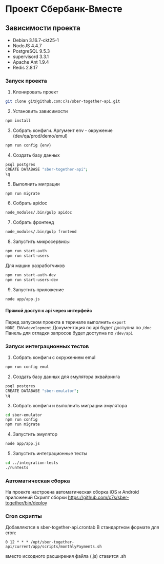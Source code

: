 # Проект Сбербанк-Вместе
## Зависимости проекта
- Debian 3.16.7-ckt25-1
- NodeJS 4.4.7
- PostgreSQL 9.5.3
- supervisord 3.3.1
- Apache Ant 1.9.4
- Redis 2.8.17

### Запуск проекта
1. Клонировать проект
  ```sh
  git clone git@github.com:c7s/sber-together-api.git
  ```
2. Установить зависимости
  ```sh
  npm install
  ```
3. Собрать конфиги. Аргумент env - окружение (dev/qa/prod/demo/emul)
  ```sh
  npm run config {env}
  ```
4. Создать базу данных
  ```sh
  psql postgres
  CREATE DATABASE "sber-together-api";
  \q
  ```
5. Выполнить миграции
  ```sh
  npm run migrate
  ```
6. Собрать apidoc
  ```sh
  node_modules/.bin/gulp apidoc
  ```
7. Собрать фронтенд
  ```sh
  node_modules/.bin/gulp frontend
  ```
8. Запустить микросервисы
  ```sh
  npm run start-auth
  npm run start-users
  ```
  Для машин разработчиков
  ```sh
  npm run start-auth-dev
  npm run start-users-dev
  ```
9. Запустить приложение
  ```sh
  node app/app.js
  ```
  
#### Прямой доступ к api через интерфейс
Перед запуском проекта в теринале выполнить `export NODE_ENV=development`
Документация по api будет доступна по `/doc`
Панель для отладки запросов будет доступна по `/dev/api`

### Запуск интеграционных тестов
1. Собрать конфиги с окружением emul
  ```sh
  npm run config emul
  ```
2. Создать базу данных для эмулятора эквайринга
  ```sh
  psql postgres
  CREATE DATABASE "sber-emulator";
  \q
  ```
3. Собрать конфиги и выполнить миграции эмулятора
  ```sh
  cd sber-emulator
  npm run config
  npm run migrate
  ```
4. Запустить эмулятор
  ```sh
  node app/app.js
  ```
5. Запустить интеграционные тесты
  ```sh
  cd ../integration-tests
  ./runTests
  ```

### Автоматическая сборка
На проекте настроена автоматическая сборка iOS и Android приложений
Скрипт сборки https://github.com/c7s/sber-together/bin/deploy

### Cron скрипты
Добавляются в sber-together-api.crontab
В стандартном формате для cron:
```cron
0 12 * * * /opt/sber-together-api/current/app/scripts/monthlyPayments.sh
```
вместо исходного расширения файла (.js) ставится .sh
